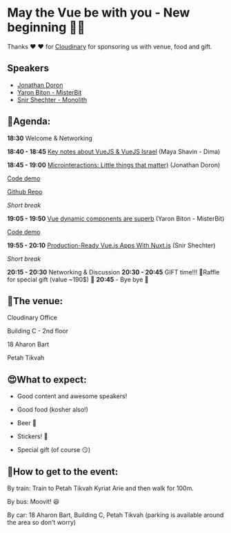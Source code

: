 # May the Vue be with you - New beginning 🎉🎉 
Thanks ❤️ ❤️ for [Cloudinary](https://cloudinary.com) for sponsoring us with venue, food and gift. 

## Speakers
* [Jonathan Doron](https://twitter.com/jodoron)
* [Yaron Biton - MisterBit](https://www.facebook.com/vyaron)
* [Snir Shechter - Monolith](https://www.facebook.com/MarBahur)

## 📆Agenda:

**18:30** Welcome & Networking

**18:40 - 18:45** [Key notes about VueJS & VueJS Israel](https://slides.com/mayashavin/key-notes-about-vuejs-israel/fullscreen) (Maya Shavin - Dima)

**18:45 - 19:00** [Microinteractions: Little things that matter)](https://bit.ly/2W0dYa5) (Jonathan Doron)

[Code demo](https://misterbit.github.io/vue-dynamic-cmps/#/)

[Github Repo](https://codesandbox.io/s/qlqqnk34x6)

_Short break_

**19:05 - 19:50** [Vue dynamic components are superb](http://bit.ly/vue-dynamic-cmps) (Yaron Biton - MisterBit)

[Code demo](http://bit.ly/vue-dynamic-cmps)

**19:55 - 20:10** [Production-Ready Vue.js Apps With Nuxt.js](https://www.slideshare.net/SnirShechter/productionready-vuejs-apps-with-nuxtjs) (Snir Shechter)

_Short break_

**20:15 - 20:30** Networking & Discussion
**20:30 - 20:45** GIFT time!!! 🎁Raffle for special gift (value ~190$) 🎁
**20:45** - Bye bye 🖖

## 🏢The venue:
Cloudinary Office

Building C - 2nd floor

18 Aharon Bart

Petah Tikvah

## 😍What to expect:
- Good content and awesome speakers!

- Good food (kosher also!)

- Beer 🍺

- Stickers! 🤩

- Special gift (of course 😏)

## 📍How to get to the event:
By train: Train to Petah Tikvah Kyriat Arie and then walk for 100m.

By bus: Moovit! 😆

By car: 18 Aharon Bart, Building C, Petah Tikvah (parking is available around the area so don't worry)
